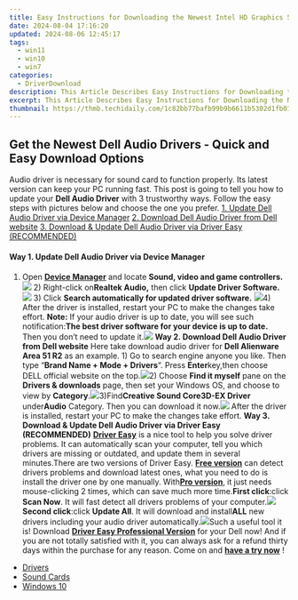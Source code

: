 ```yaml
---
title: Easy Instructions for Downloading the Newest Intel HD Graphics 5500 Driver Version
date: 2024-08-04 17:16:20
updated: 2024-08-06 12:45:17
tags:
  - win11
  - win10
  - win7
categories:
  - DriverDownload
description: This Article Describes Easy Instructions for Downloading the Newest Intel HD Graphics 5500 Driver Version
excerpt: This Article Describes Easy Instructions for Downloading the Newest Intel HD Graphics 5500 Driver Version
thumbnail: https://thmb.techidaily.com/1c82bb77bafb99b9b6611b5302d1fb010d446c70d3f6bad7daef0045c02e4cb1.png
---
```


## Get the Newest Dell Audio Drivers - Quick and Easy Download Options

Audio driver is necessary for sound card to function properly. Its latest version can keep your PC running fast. This post is going to tell you how to update your **Dell Audio Driver** with 3 trustworthy ways. Follow the easy steps with pictures below and choose the one you prefer.[](https://tools.techidaily.com/drivereasy/download/) [1. Update Dell Audio Driver via Device Manager](https://tools.techidaily.com/drivereasy/download/) [2. Download Dell Audio Driver from Dell website](https://tools.techidaily.com/drivereasy/download/) [3. Download & Update Dell Audio Driver via Driver Easy (RECOMMENDED)](https://www.drivereasy.com/knowledge/dell-audio-driver-download-update/#4)

#### **Way 1\. Update Dell Audio Driver via Device Manager**

####

1) Open **[Device Manager](https://tools.techidaily.com/drivereasy/download/)** and locate **Sound, video and game controllers.** **![](https://images.drivereasy.com/wp-content/uploads/2017/02/1-1.png)** 2) Right-click on**Realtek Audio,** then click **Update Driver Software.** **![](https://images.drivereasy.com/wp-content/uploads/2017/02/2-1.png)** 3) Click **Search automatically for updated driver software.** ![](https://images.drivereasy.com/wp-content/uploads/2017/02/3.png)4)  After the driver is installed, restart your PC to make the changes take effort.  **Note:** If your audio driver is up to date, you will see such notification:**The best driver software for your device is up to date.** Then you don’t need to update it.![](https://images.drivereasy.com/wp-content/uploads/2017/02/4.png) **Way 2\. Download Dell Audio Driver from Dell website** Here take download audio driver for **Dell Alienware Area 51 R2** as an example. 1) Go to search engine anyone you like. Then type “**Brand Name + Mode + Drivers**“. Press **Enter**key,then choose DELL official website on the top.![](https://images.drivereasy.com/wp-content/uploads/2017/02/8-15.png)2) Choose **Find it myself** pane on the **Drivers & downloads** page, then set your Windows OS, and choose to view by **Category**.![](https://images.drivereasy.com/wp-content/uploads/2017/02/9.png)3)Find**Creative Sound Core3D-EX Driver** under**Audio** Category. Then you can download it now.![](https://images.drivereasy.com/wp-content/uploads/2017/02/10.png)  After the driver is installed, restart your PC to make the changes take effort.   **Way 3\. Download & Update Dell Audio Driver via Driver Easy (RECOMMENDED)** **[Driver Easy](https://tools.techidaily.com/drivereasy/download/)** is a nice tool to help you solve driver problems. It can automatically scan  your computer, tell you which drivers are missing or outdated, and update them in several minutes.There are two versions of Driver Easy. [**Free version**](https://tools.techidaily.com/drivereasy/download/) can detect drivers problems and download latest ones, what you need to do is install the driver one by one manually. With[**Pro version**](https://tools.techidaily.com/drivereasy/download/), it just needs mouse-clicking 2 times, which can save much more time.**First click**:click **Scan Now**. It will fast detect all drivers problems of your computer.![](https://images.drivereasy.com/wp-content/uploads/2017/02/SCAN2.jpg) **Second click**:click **Update All**. It will download and install**ALL** new drivers including your audio driver automatically.![](https://images.drivereasy.com/wp-content/uploads/2017/02/Dell-1.jpg)Such a useful tool it is! Download **[Driver Easy Professional Version](https://tools.techidaily.com/drivereasy/download/)** for your Dell now! And if you are not totally satisfied with it, you can always ask for a refund thirty days within the purchase for any reason. Come on and **[have a try now](https://tools.techidaily.com/drivereasy/download/)** !

* [Drivers](https://tools.techidaily.com/drivereasy/download/)
* [Sound Cards](https://tools.techidaily.com/drivereasy/download/)
* [Windows 10](https://tools.techidaily.com/drivereasy/download/)

<ins class="adsbygoogle"
     style="display:block"
     data-ad-format="autorelaxed"
     data-ad-client="ca-pub-7571918770474297"
     data-ad-slot="1223367746"></ins>



<ins class="adsbygoogle"
     style="display:block"
     data-ad-client="ca-pub-7571918770474297"
     data-ad-slot="8358498916"
     data-ad-format="auto"
     data-full-width-responsive="true"></ins>

